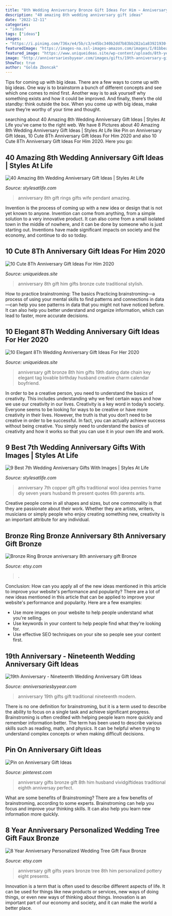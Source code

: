```yaml
---
title: "8th Wedding Anniversary Bronze Gift Ideas For Him ~ Anniversary Gift Bronze 8th Him Gifts 19th Dating Date Chain Key Elegant Tag Lovable Birthday Husband Creative Charm Calendar Boyfriend"
description: "40 amazing 8th wedding anniversary gift ideas"
date: "2022-12-11"
categories:
- "ideas"
tags: ["ideas"]
images:
- "https://i.pinimg.com/736x/e4/5b/c3/e45bc340b2dd7b83bb282a1a83921930--th-wedding-anniversary-gift-ideas-bronze-anniversary-gifts.jpg"
featuredImage: "https://images-na.ssl-images-amazon.com/images/I/81bbeaJYDJL._SL1500_.jpg"
featured_image: "https://www.uniqueideas.site/wp-content/uploads/8th-year-wedding-anniversary-gift-fresh-bronze-anniversary-bronze.jpg"
image: "http://anniversariesbyyear.com/images/gifts/19th-anniversary-gifts.jpg"
ShowToc: true
author: "Golda Zboncak"
---
```



Tips for coming up with big ideas.
There are a few ways to come up with big ideas. One way is to brainstorm a bunch of different concepts and see which one comes to mind first. Another way is to ask yourself why something exists and how it could be improved. And finally, there’s the old standby: think outside the box. When you come up with big ideas, make sure they’re worthy of your time and thought.

	

		
searching about 40 Amazing 8th Wedding Anniversary Gift Ideas | Styles At Life you've came to the right web. We have 8 Pictures about 40 Amazing 8th Wedding Anniversary Gift Ideas | Styles At Life like Pin on Anniversary Gift Ideas, 10 Cute 8Th Anniversary Gift Ideas For Him 2020 and also 10 Cute 8Th Anniversary Gift Ideas For Him 2020. Here you go:
		
    
## 40 Amazing 8th Wedding Anniversary Gift Ideas | Styles At Life

<img loading=lazy src="https://images-na.ssl-images-amazon.com/images/I/81bbeaJYDJL._SL1500_.jpg" onerror="this.onerror=null;this.src='https://tse3.mm.bing.net/th?id=OIP.lZZoc5LnNTyr-mseSHamhAHaF3&amp;pid=15.1';" alt="40 Amazing 8th Wedding Anniversary Gift Ideas | Styles At Life">

_Source: stylesatlife.com_

>anniversary 8th gift rings gifts wife pendant amazing. 

	

Invention is the process of coming up with a new idea or design that is not yet known to anyone. Invention can come from anything, from a simple solution to a very innovative product. It can also come from a small isolated town in the middle of nowhere, and it can be done by someone who is just starting out. Inventions have made significant impacts on society and the economy, and continue to do so today.

    
## 10 Cute 8Th Anniversary Gift Ideas For Him 2020

<img loading=lazy src="https://www.uniqueideas.site/wp-content/uploads/traditional-8th-wedding-anniversary-gifts-lovely-bronze-wedding-1.jpg" onerror="this.onerror=null;this.src='https://tse2.mm.bing.net/th?id=OIP.xIGIXwvOCUUZIYyqi-AxFQHaFm&amp;pid=15.1';" alt="10 Cute 8Th Anniversary Gift Ideas For Him 2020">

_Source: uniqueideas.site_

>anniversary 8th gift him gifts bronze cute traditional stylish. 

	

How to practice brainstroming: The basics
Practicing brainstroming—a process of using your mental skills to find patterns and connections in data—can help you see patterns in data that you might not have noticed before. It can also help you better understand and organize information, which can lead to faster, more accurate decisions.

    
## 10 Elegant 8Th Wedding Anniversary Gift Ideas For Her 2020

<img loading=lazy src="https://www.uniqueideas.site/wp-content/uploads/8th-year-wedding-anniversary-gift-fresh-bronze-anniversary-bronze.jpg" onerror="this.onerror=null;this.src='https://tse2.mm.bing.net/th?id=OIP.jTkJcQJBiuc00HRQNAvF-gHaHa&amp;pid=15.1';" alt="10 Elegant 8Th Wedding Anniversary Gift Ideas For Her 2020">

_Source: uniqueideas.site_

>anniversary gift bronze 8th him gifts 19th dating date chain key elegant tag lovable birthday husband creative charm calendar boyfriend. 

	

In order to be a creative person, you need to understand the basics of creativity. This includes understanding why we feel certain ways and how we use our creativity in our lives.
Creativity is a key word in today’s society. Everyone seems to be looking for ways to be creative or have more creativity in their lives. However, the truth is that you don’t need to be creative in order to be successful. In fact, you can actually achieve success without being creative. You simply need to understand the basics of creativity and how it works so that you can use it in your own life and work.

    
## 9 Best 7th Wedding Anniversary Gifts With Images | Styles At Life

<img loading=lazy src="https://i.pinimg.com/736x/04/0e/f1/040ef16c777de339b0b3626e36446ae4--th-wedding-anniversary-gift-ideas-copper-wedding-anniversary-gifts.jpg" onerror="this.onerror=null;this.src='https://tse3.mm.bing.net/th?id=OIP.JdhCTZCSEzcb4q1fIWlSEQHaI5&amp;pid=15.1';" alt="9 Best 7th Wedding Anniversary Gifts With Images | Styles At Life">

_Source: stylesatlife.com_

>anniversary 7th copper gift gifts traditional wool idea pennies frame diy seven years husband th present quotes 6th parents arts. 

	

Creative people come in all shapes and sizes, but one commonality is that they are passionate about their work. Whether they are artists, writers, musicians or simply people who enjoy creating something new, creativity is an important attribute for any individual.

    
## Bronze Ring Bronze Anniversary 8th Anniversary Gift Bronze

<img loading=lazy src="https://img.etsystatic.com/il/d8165a/884920608/il_fullxfull.884920608_4qze.jpg?version=1" onerror="this.onerror=null;this.src='https://tse2.mm.bing.net/th?id=OIP.1qCHfs5xkMnyZpzR0rTCPQHaGN&amp;pid=15.1';" alt="Bronze Ring Bronze anniversary 8th anniversary gift Bronze">

_Source: etsy.com_

>. 

	

Conclusion: How can you apply all of the new ideas mentioned in this article to improve your website's performance and popularity?
There are a lot of new ideas mentioned in this article that can be applied to improve your website's performance and popularity. Here are a few examples: 
- Use more images on your website to help people understand what you're selling. 
- Use keywords in your content to help people find what they're looking for. 
- Use effective SEO techniques on your site so people see your content first.

    
## 19th Anniversary - Nineteenth Wedding Anniversary Gift Ideas

<img loading=lazy src="http://anniversariesbyyear.com/images/gifts/19th-anniversary-gifts.jpg" onerror="this.onerror=null;this.src='https://tse4.mm.bing.net/th?id=OIP.BTkK8T_giy3z8TrnvcRewAHaKS&amp;pid=15.1';" alt="19th Anniversary - Nineteenth Wedding Anniversary Gift Ideas">

_Source: anniversariesbyyear.com_

>anniversary 19th gifts gift traditional nineteenth modern. 

	

There is no one definition for brainstroming, but it is a term used to describe the ability to focus on a single task and achieve significant progress. Brainstroming is often credited with helping people learn more quickly and remember information better. The term has been used to describe various skills such as reading, math, and physics. It can be helpful when trying to understand complex concepts or when making difficult decisions.

    
## Pin On Anniversary Gift Ideas

<img loading=lazy src="https://i.pinimg.com/736x/e4/5b/c3/e45bc340b2dd7b83bb282a1a83921930--th-wedding-anniversary-gift-ideas-bronze-anniversary-gifts.jpg" onerror="this.onerror=null;this.src='https://tse4.mm.bing.net/th?id=OIP.2XmJkedCWcDbk6xOqLAKjgHaIp&amp;pid=15.1';" alt="Pin on Anniversary Gift Ideas">

_Source: pinterest.com_

>anniversary gifts bronze gift 8th him husband vividgiftideas traditional eighth anniversay perfect. 

	

What are some benefits of Brainstroming?
There are a few benefits of brainstroming, according to some experts. Brainstroming can help you focus and improve your thinking skills. It can also help you learn new information more quickly.

    
## 8 Year Anniversary Personalized Wedding Tree Gift Faux Bronze

<img loading=lazy src="https://img0.etsystatic.com/122/0/11702883/il_570xN.1010215002_soco.jpg" onerror="this.onerror=null;this.src='https://tse1.mm.bing.net/th?id=OIP.iKhB6Ql9qyhWefViEiNKkAHaHa&amp;pid=15.1';" alt="8 Year Anniversary Personalized Wedding Tree Gift Faux Bronze">

_Source: etsy.com_

>anniversary gift gifts years bronze tree 8th him personalized pottery eight presents. 

	

Innovation is a term that is often used to describe different aspects of life. It can be used for things like new products or services, new ways of doing things, or even new ways of thinking about things. Innovation is an important part of our economy and society, and it can make the world a better place.

